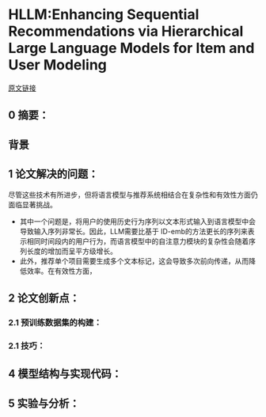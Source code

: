 # HLLM:Enhancing Sequential Recommendations via Hierarchical Large Language Models for Item and User Modeling
[原文链接]([2409.12740](https://arxiv.org/pdf/2409.12740))
## 0 摘要：


## 背景


## 1 论文解决的问题：
尽管这些技术有所进步，但将语言模型与推荐系统相结合在复杂性和有效性方面仍面临显著挑战。
* 其中一个问题是，将用户的使用历史行为序列以文本形式输入到语言模型中会导致输入序列非常长。因此，LLM需要比基于 ID-emb的方法更长的序列来表示相同时间段内的用户行为，而语言模型中的自注意力模块的复杂性会随着序列长度的增加而呈平方级增长。
* 此外，推荐单个项目需要生成多个文本标记，这会导致多次前向传递，从而降低效率。在有效性方面，

## 2 论文创新点：


### 2.1 预训练数据集的构建：


### 2.1 技巧：


## 4 模型结构与实现代码：


## 5 实验与分析：

<!--stackedit_data:
eyJoaXN0b3J5IjpbMjA3NDYxOTU5XX0=
-->